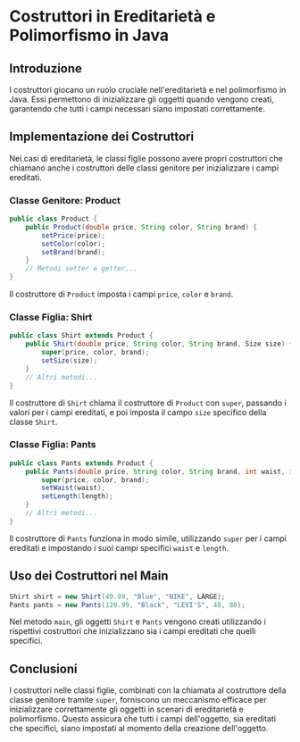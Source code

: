 
# Costruttori in Ereditarietà e Polimorfismo in Java

## Introduzione
I costruttori giocano un ruolo cruciale nell'ereditarietà e nel polimorfismo in Java. Essi permettono di inizializzare gli oggetti quando vengono creati, garantendo che tutti i campi necessari siano impostati correttamente.

## Implementazione dei Costruttori
Nei casi di ereditarietà, le classi figlie possono avere propri costruttori che chiamano anche i costruttori delle classi genitore per inizializzare i campi ereditati.

### Classe Genitore: Product
```java
public class Product {
    public Product(double price, String color, String brand) {
        setPrice(price);
        setColor(color);
        setBrand(brand);
    }
    // Metodi setter e getter...
}
```
Il costruttore di `Product` imposta i campi `price`, `color` e `brand`.

### Classe Figlia: Shirt
```java
public class Shirt extends Product {
    public Shirt(double price, String color, String brand, Size size) {
        super(price, color, brand);
        setSize(size);
    }
    // Altri metodi...
}
```
Il costruttore di `Shirt` chiama il costruttore di `Product` con `super`, passando i valori per i campi ereditati, e poi imposta il campo `size` specifico della classe `Shirt`.

### Classe Figlia: Pants
```java
public class Pants extends Product {
    public Pants(double price, String color, String brand, int waist, int length) {
        super(price, color, brand);
        setWaist(waist);
        setLength(length);
    }
    // Altri metodi...
}
```
Il costruttore di `Pants` funziona in modo simile, utilizzando `super` per i campi ereditati e impostando i suoi campi specifici `waist` e `length`.

## Uso dei Costruttori nel Main
```java
Shirt shirt = new Shirt(49.99, "Blue", "NIKE", LARGE);
Pants pants = new Pants(120.99, "Black", "LEVI'S", 48, 80);
```
Nel metodo `main`, gli oggetti `Shirt` e `Pants` vengono creati utilizzando i rispettivi costruttori che inizializzano sia i campi ereditati che quelli specifici.

## Conclusioni
I costruttori nelle classi figlie, combinati con la chiamata al costruttore della classe genitore tramite `super`, forniscono un meccanismo efficace per inizializzare correttamente gli oggetti in scenari di ereditarietà e polimorfismo. Questo assicura che tutti i campi dell'oggetto, sia ereditati che specifici, siano impostati al momento della creazione dell'oggetto.
